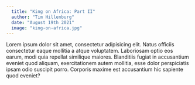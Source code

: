 ```yaml
---
  title: "King on Africa: Part II"
  author: "Tim Hillenburg"
  date: "August 19th 2021" 
  image: "king-on-africa.jpg"
---
```


Lorem ipsum dolor sit amet, consectetur adipisicing elit. Natus officiis consectetur eaque mollitia a atque voluptatem. Laboriosam optio eos earum, modi quia repellat similique maiores. Blanditiis fugiat in accusantium eveniet quod aliquam, exercitationem autem mollitia, esse dolor perspiciatis ipsam odio suscipit porro. Corporis maxime est accusantium hic sapiente quod eveniet?
